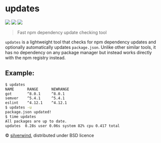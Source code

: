 # updates
[![](https://img.shields.io/npm/v/updates.svg?style=flat)](https://www.npmjs.org/package/updates) [![](https://img.shields.io/npm/dm/updates.svg)](https://www.npmjs.org/package/updates) [![](https://api.travis-ci.org/silverwind/updates.svg?style=flat)](https://travis-ci.org/silverwind/updates)
> Fast npm dependency update checking tool

`updates` is a lightweight tool that checks for npm dependency updates and optionally automatically updates `package.json`. Unlike other similar tools, it has no dependency on any package manager but instead works directly with the npm registry instead.

## Example:
```sh
$ updates
NAME      RANGE      NEWRANGE
got       ^8.0.1     ^8.0.1
semver    ^5.4.1     ^5.4.1
eslint    ^4.12.1    ^4.12.1
$ updates -u
package.json updated!
$ time updates
All packages are up to date.
updates  0.28s user 0.06s system 82% cpu 0.417 total
```

© [silverwind](https://github.com/silverwind), distributed under BSD licence
